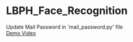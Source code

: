 # LBPH_Face_Recognition  
Update Mail Password in 'mail_password.py' file  
[Demo Video](https://youtu.be/WrzFdYhFKCE)
